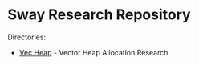 # Sway Research Repository

Directories:

- [Vec Heap](./vecheap/README.md) - Vector Heap Allocation Research
